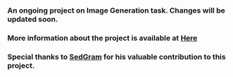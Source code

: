 ### **An ongoing project on Image Generation task. Changes will be updated soon.**
### More information about the project is available at <a href="https://huggingface.co/Subh775">Here</a>
### Special thanks to [SedGram](https://github.com/IsNoobgrammer) for his valuable contribution to this project.
